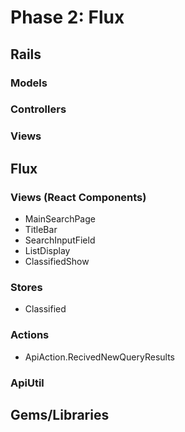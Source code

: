 # Phase 2: Flux

## Rails
### Models


### Controllers


### Views

## Flux

### Views (React Components)
* MainSearchPage
* TitleBar
* SearchInputField
* ListDisplay
* ClassifiedShow

### Stores
* Classified

### Actions
* ApiAction.RecivedNewQueryResults

### ApiUtil

## Gems/Libraries

